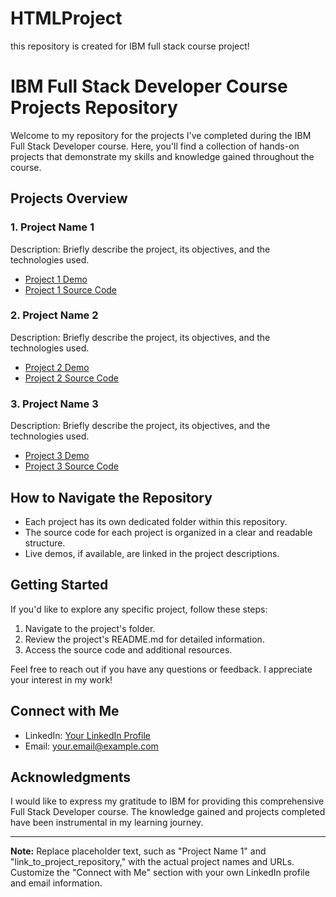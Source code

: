 # HTMLProject
this repository is created for IBM full stack course project!

# IBM Full Stack Developer Course Projects Repository

Welcome to my repository for the projects I've completed during the IBM Full Stack Developer course. Here, you'll find a collection of hands-on projects that demonstrate my skills and knowledge gained throughout the course.

## Projects Overview

### 1. Project Name 1

Description: Briefly describe the project, its objectives, and the technologies used.

- [Project 1 Demo](link_to_live_demo_if_available)
- [Project 1 Source Code](link_to_project_repository)

### 2. Project Name 2

Description: Briefly describe the project, its objectives, and the technologies used.

- [Project 2 Demo](link_to_live_demo_if_available)
- [Project 2 Source Code](link_to_project_repository)

### 3. Project Name 3

Description: Briefly describe the project, its objectives, and the technologies used.

- [Project 3 Demo](link_to_live_demo_if_available)
- [Project 3 Source Code](link_to_project_repository)

## How to Navigate the Repository

- Each project has its own dedicated folder within this repository.
- The source code for each project is organized in a clear and readable structure.
- Live demos, if available, are linked in the project descriptions.

## Getting Started

If you'd like to explore any specific project, follow these steps:

1. Navigate to the project's folder.
2. Review the project's README.md for detailed information.
3. Access the source code and additional resources.

Feel free to reach out if you have any questions or feedback. I appreciate your interest in my work!

## Connect with Me

- LinkedIn: [Your LinkedIn Profile](link_to_your_linkedin_profile)
- Email: your.email@example.com

## Acknowledgments

I would like to express my gratitude to IBM for providing this comprehensive Full Stack Developer course. The knowledge gained and projects completed have been instrumental in my learning journey.

---

**Note:** Replace placeholder text, such as "Project Name 1" and "link_to_project_repository," with the actual project names and URLs. Customize the "Connect with Me" section with your own LinkedIn profile and email information.

